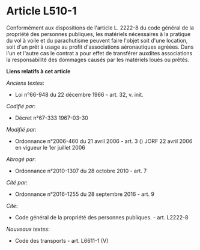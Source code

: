 # Article L510-1

Conformément aux dispositions de l'article L. 2222-8 du code général de la propriété des personnes publiques, les matériels
nécessaires à la pratique du vol à voile et du parachutisme peuvent faire l'objet soit d'une location, soit d'un prêt à usage
au profit d'associations aéronautiques agréées. Dans l'un et l'autre cas le contrat a pour effet de transférer auxdites
associations la responsabilité des dommages causés par les matériels loués ou prêtés.

**Liens relatifs à cet article**

_Anciens textes_:

  - Loi n°66-948 du 22 décembre 1966 - art. 32, v. init.

_Codifié par_:

  - Décret n°67-333 1967-03-30

_Modifié par_:

  - Ordonnance n°2006-460 du 21 avril 2006 - art. 3 () JORF 22 avril 2006 en vigueur le 1er juillet 2006

_Abrogé par_:

  - Ordonnance n°2010-1307 du 28 octobre 2010 - art. 7

_Cité par_:

  - Ordonnance n°2016-1255 du 28 septembre 2016 - art. 9

_Cite_:

  - Code général de la propriété des personnes publiques. - art. L2222-8

_Nouveaux textes_:

  - Code des transports - art. L6611-1 (V)
